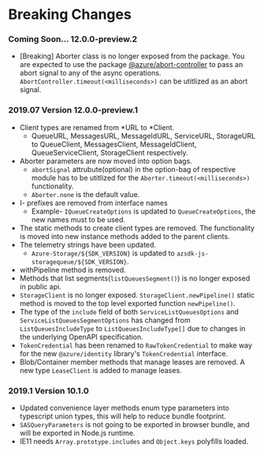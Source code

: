 # Breaking Changes

### Coming Soon... 12.0.0-preview.2

- [Breaking] Aborter class is no longer exposed from the package. You are expected to use
  the package [@azure/abort-controller](https://www.npmjs.com/package/@azure/abort-controller) to pass an abort signal to any of the async operations.
  `AbortController.timeout(<milliseconds>)` can be utitlized as an abort signal.

### 2019.07 Version 12.0.0-preview.1

- Client types are renamed from *URL to *Client.
  - QueueURL, MessagesURL, MessageIdURL, ServiceURL, StorageURL to QueueClient, MessagesClient, MessageIdClient, QueueServiceClient, StorageClient respectively.
- Aborter parameters are now moved into option bags.
  - `abortSignal` attrubute(optional) in the option-bag of respective module has to be utitlized for the `Aborter.timeout(<milliseconds>)` functionality.
  - `Aborter.none` is the default value.
- I- prefixes are removed from interface names
  - Example- `IQueueCreateOptions` is updated to `QueueCreateOptions`, the new names must to be used.
- The static methods to create client types are removed. The functionality is moved into new instance methods added to the parent clients.
- The telemetry strings have been updated.
  - `Azure-Storage/${SDK_VERSION}` is updated to `azsdk-js-storagequeue/${SDK_VERSION}`.
- withPipeline method is removed.
- Methods that list segments(`listQueuesSegment()`) is no longer exposed in public api.
- `StorageClient` is no longer exposed. `StorageClient.newPipeline()` static method is moved to the top level exported function `newPipeline()`.
- The type of the `include` field of both `ServiceListQueuesOptions` and `ServiceListQueuesSegmentOptions` has changed from `ListQueuesIncludeType` to `ListQueuesIncludeType[]` due to changes in the underlying OpenAPI specification.
- `TokenCredential` has been renamed to `RawTokenCredential` to make way for the new `@azure/identity` library's `TokenCredential` interface.
- Blob/Container member methods that manage leases are removed. A new type `LeaseClient` is added to manage leases.

### 2019.1 Version 10.1.0

- Updated convenience layer methods enum type parameters into typescript union types, this will help to reduce bundle footprint.
- `SASQueryParameters` is not going to be exported in browser bundle, and will be exported in Node.js runtime.
- IE11 needs `Array.prototype.includes` and `Object.keys` polyfills loaded.
